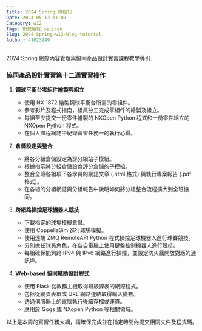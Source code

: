 ```yaml
---
Title: 2024 Spring 課程12
Date: 2024-05-13 11:00
Category: w12
Tags: 網誌編寫,pelican
Slug: 2024-Spring-w12-blog-tutorial
Author: 41023249
---
```


2024 Spring 網際內容管理與協同產品設計實習課程教學導引.

<!-- PELICAN_END_SUMMARY -->
### 協同產品設計實習第十二週實習操作

1. **鋼球平衡台零組件繪製與組立**
   - 使用 NX 1872 繪製鋼球平衡台所需的零組件。
   - 參考影片及程式指南，組員分工完成零組件的繪製及組立。
   - 每組至少提交一份零件繪製的 NXOpen Python 程式和一份零件組立的 NXOpen Python 程式。
   - 在個人課程網誌中紀錄實習任務一的執行心得。

2. **倉儲設定與整合**
   - 將各分組倉儲設定為評分網站子模組。
   - 根據指示將分組倉儲設為評分倉儲的子模組。
   - 整合全班各組項下各學員的網誌文章 (.html 格式) 與執行專案報告 (.pdf 格式)。
   - 在各組的分組網誌與分組報告中說明如何將分組整合流程擴大到全班協同。

3. **跨網路操控足球機器人競技**
   - 下載指定的球場模擬倉儲。
   - 使用 CoppeliaSim 進行球場模擬。
   - 使用遠端 ZMQ RemoteAPI Python 程式操控足球機器人進行球賽競技。
   - 分別擔任球員角色，在各自電腦上使用鍵盤控制機器人進行競技。
   - 每組確保能夠跨 IPv4 與 IPv6 網路進行操控，並設定防火牆開放對應的通訊埠。

4. **Web-based 協同輔助設計程式**
   - 使用 Flask 從教務主機取得班級課表的網際程式。
   - 包括從網頁表單或 URL 網路連結取得輸入變數。
   - 透過伺服器上的電腦執行後續存檔或運算。
   - 應用於 Gogs 或 NXopen Python 等相關領域。

以上是本周的實習任務大綱，請確保完成並在指定時間內提交相關文件及程式碼。